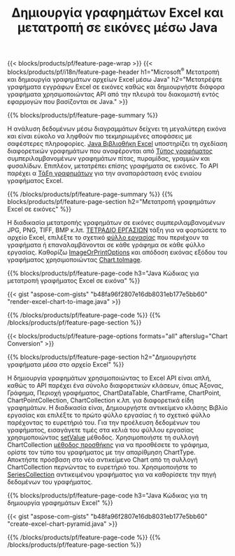 ﻿---
title: Δημιουργία γραφημάτων Excel και μετατροπή σε εικόνες μέσω Java
url: /el/java/chart/
description: Java πηγαίος κώδικας για σχεδίαση και μετατροπή γραφήματος ή διαγράμματος στο Microsoft Excel χρησιμοποιώντας τη Βιβλιοθήκη Java. 
---
{{< blocks/products/pf/feature-page-wrap >}}
{{< blocks/products/pf/i18n/feature-page-header h1="Microsoft<sup>&reg;</sup> Μετατροπή και δημιουργία γραφημάτων αρχείων Excel μέσω Java" h2="Μετατρέψτε γραφήματα εγγράφων Excel σε εικόνες καθώς και δημιουργήστε διάφορα γραφήματα χρησιμοποιώντας API από την πλευρά του διακομιστή εντός εφαρμογών που βασίζονται σε Java." >}}


{{% blocks/products/pf/feature-page-summary %}}

Η ανάλυση δεδομένων μέσω διαγραμμάτων δείχνει τη μεγαλύτερη εικόνα και είναι εύκολο να ληφθούν πιο τεκμηριωμένες αποφάσεις με σαφέστερες πληροφορίες. [Java Βιβλιοθήκη Excel](/cells/java/) υποστηρίζει τη σχεδίαση διαφορετικών γραφημάτων που αναφέρονται από [Τύπος γραφήματος](https://apireference.aspose.com/cells/java/com.aspose.cells/ChartType) συμπεριλαμβανομένων γραφημάτων πίτας, πυραμίδας, γραμμών και φυσαλίδων. Επιπλέον, μετατρέπει επίσης γραφήματα σε εικόνες. Το API παρέχει α [Τάξη γραφημάτων](https://apireference.aspose.com/cells/java/com.aspose.cells/Chart) για την αναπαράσταση ενός ενιαίου γραφήματος Excel.

{{% /blocks/products/pf/feature-page-summary %}}
{{% blocks/products/pf/feature-page-section h2="Μετατροπή γραφημάτων Excel σε εικόνες" %}}

Η διαδικασία μετατροπής γραφημάτων σε εικόνες συμπεριλαμβανομένων JPG, PNG, TIFF, BMP κ.λπ. [ΤΕΤΡΑΔΙΟ ΕΡΓΑΣΙΩΝ](https://apireference.aspose.com/java/cells/com.aspose.cells/workbook) τάξη για να φορτώσετε το αρχείο Excel, επιλέξτε το σχετικό [φύλλο εργασίας](https://apireference.aspose.com/cells/java/com.aspose.cells/worksheet) που περιέχουν τα γραφήματα ή επαναλαμβάνονται σε κάθε γράφημα σε κάθε φύλλο εργασίας. Καθορίζω [ImageOrPrintOptions](https://apireference.aspose.com/cells/java/com.aspose.cells/ImageOrPrintOptions) και απόδοση εικόνας εξόδου του γραφήματος χρησιμοποιώντας [Chart.toImage](https://apireference.aspose.com/cells/java/com.aspose.cells/chart#toImage(java.io.OutputStream,%20com.aspose.cells.ImageOrPrintOptions)).


{{% blocks/products/pf/feature-page-code h3="Java Κώδικας για μετατροπή γραφήματος Excel σε εικόνα" %}}

{{< gist "aspose-com-gists" "b48fa96f2807e16db8031eb177e5bb60" "render-excel-chart-to-image.java" >}}

{{% /blocks/products/pf/feature-page-code %}}
{{% /blocks/products/pf/feature-page-section %}}

{{< blocks/products/pf/feature-page-options formats="all" afterslug="Chart Conversion" >}}


{{% blocks/products/pf/feature-page-section h2="Δημιουργήστε γραφήματα μέσα στο αρχείο Excel" %}}

Η δημιουργία γραφημάτων χρησιμοποιώντας το Excel API είναι απλή, καθώς το API παρέχει ένα σύνολο διαφορετικών κλάσεων, όπως Άξονας, Γράφημα, Περιοχή γραφήματος, ChartDataTable, ChartFrame, ChartPoint, ChartPointCollection, ChartCollection κ.λπ. για διαφορετικά είδη γραφημάτων. Η διαδικασία είναι, Δημιουργήστε αντικείμενο κλάσης Βιβλίο εργασίας και επιλέξτε το πρώτο φύλλο εργασίας ή το σχετικό φύλλο παρέχοντας το ευρετήριό του. Για την προέλευση δεδομένων του γραφήματος, εισαγάγετε τιμές στα κελιά του φύλλου εργασίας χρησιμοποιώντας [setValue](https://apireference.aspose.com/cells/java/com.aspose.cells/cell#Value) μέθοδος. Χρησιμοποιήστε τη συλλογή ChartCollection [μέθοδος προσθήκης](https://apireference.aspose.com/cells/java/com.aspose.cells/chartcollection#add(int,%20int,%20int,%20int,%20int)) για να προσθέσετε το γράφημα, ορίστε τον τύπο του γραφήματος με την απαρίθμηση ChartType. Αποκτήστε πρόσβαση στο νέο αντικείμενο Chart από τη συλλογή ChartCollection περνώντας το ευρετήριό του. Χρησιμοποιήστε το [SeriesCollection](https://apireference.aspose.com/cells/java/com.aspose.cells/SeriesCollection) αντικειμένου γραφήματος για να καθορίσετε την πηγή δεδομένων του γραφήματος.

{{% blocks/products/pf/feature-page-code h3="Java Κώδικας για τη δημιουργία γραφημάτων Excel" %}}

{{< gist "aspose-com-gists" "b48fa96f2807e16db8031eb177e5bb60" "create-excel-chart-pyramid.java" >}}

{{% /blocks/products/pf/feature-page-code %}}
{{% /blocks/products/pf/feature-page-section %}}